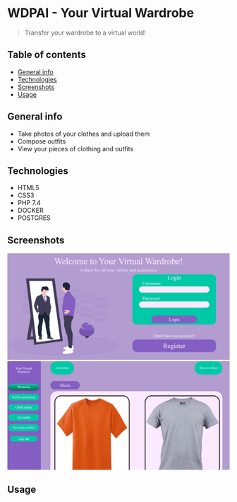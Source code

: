 # WDPAI - Your Virtual Wardrobe
> Transfer your wardrobe to a virtual world!

## Table of contents
* [General info](#general-info)
* [Technologies](#technologies)
* [Screenshots](#screenshots)
* [Usage](#general-info)

## General info
- Take photos of your clothes and upload them
- Compose outfits
- View your pieces of clothing and outfits

## Technologies 
- HTML5
- CSS3
- PHP 7.4
- DOCKER
- POSTGRES 

## Screenshots
![Login](./img/login.png)
![Wardrobe](./img/wardrobe.png)
## Usage
